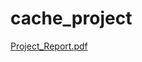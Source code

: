 # cache_project
[Project_Report.pdf](https://github.com/quashef/cache_project/files/11241273/Project_Report.pdf)
